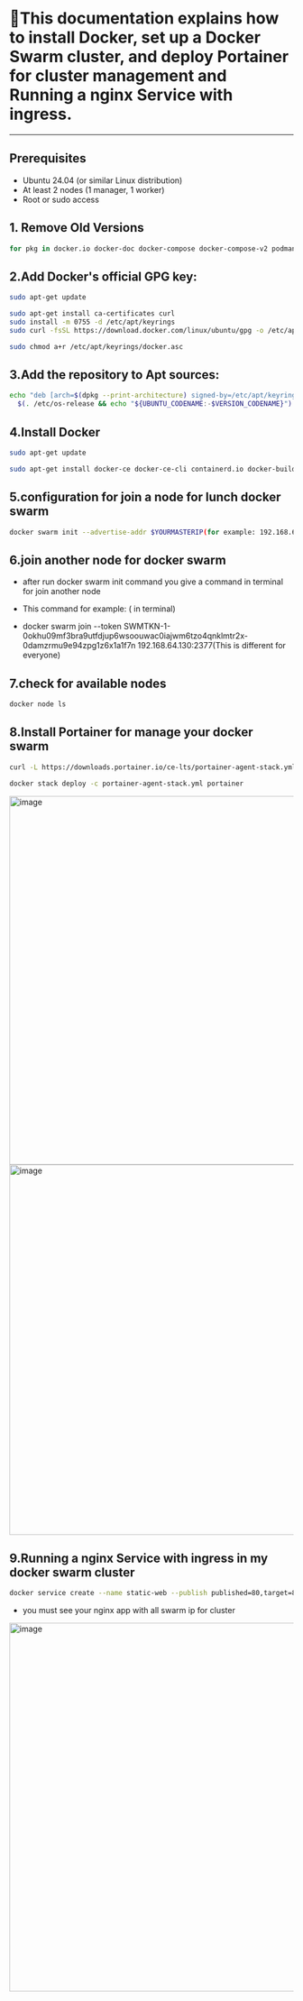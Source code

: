 # 🚀This documentation explains how to install Docker, set up a Docker Swarm cluster, and deploy **Portainer** for cluster management and Running a nginx Service with ingress.  

---
##  Prerequisites
- Ubuntu 24.04 (or similar Linux distribution)
- At least 2 nodes (1 manager, 1 worker)
- Root or sudo access

##  1. Remove Old Versions

```bash
for pkg in docker.io docker-doc docker-compose docker-compose-v2 podman-docker containerd runc; do sudo apt-get remove $pkg; done
```

## 2.Add Docker's official GPG key:

```bash
sudo apt-get update
```

```bash
sudo apt-get install ca-certificates curl
sudo install -m 0755 -d /etc/apt/keyrings
sudo curl -fsSL https://download.docker.com/linux/ubuntu/gpg -o /etc/apt/keyrings/docker.asc
```
```bash
sudo chmod a+r /etc/apt/keyrings/docker.asc
```

## 3.Add the repository to Apt sources:

```bash
echo "deb [arch=$(dpkg --print-architecture) signed-by=/etc/apt/keyrings/docker.asc] https://download.docker.com/linux/ubuntu \
  $(. /etc/os-release && echo "${UBUNTU_CODENAME:-$VERSION_CODENAME}") stable" | sudo tee /etc/apt/sources.list.d/docker.list > /dev/null
```

## 4.Install Docker

```bash
sudo apt-get update

sudo apt-get install docker-ce docker-ce-cli containerd.io docker-buildx-plugin docker-compose-plugin
```

## 5.configuration for join a node for lunch docker swarm

```bash
docker swarm init --advertise-addr $YOURMASTERIP(for example: 192.168.64.130)
```

## 6.join another node for  docker swarm

- after run docker swarm init command you give a command in terminal for join another node
- This command for example: ( in terminal) 

- docker swarm join --token SWMTKN-1-0okhu09mf3bra9utfdjup6wsoouwac0iajwm6tzo4qnklmtr2x-0damzrmu9e94zpg1z6x1a1f7n 192.168.64.130:2377(This is different for everyone)

## 7.check for available nodes 

```bash
docker node ls
```

## 8.Install Portainer for manage your docker swarm
```bash
curl -L https://downloads.portainer.io/ce-lts/portainer-agent-stack.yml -o portainer-agent-stack.yml
```
```bash
docker stack deploy -c portainer-agent-stack.yml portainer
```

<img width="1259" height="654" alt="image" src="https://github.com/user-attachments/assets/ec4a00dc-45c2-413f-bf1e-b264f61e8ba1" />

<img width="1259" height="657" alt="image" src="https://github.com/user-attachments/assets/60591bb8-9399-460b-a952-e1405269e289" />

## 9.Running a nginx Service with ingress in my docker swarm cluster

```bash
docker service create --name static-web --publish published=80,target=80 nginx:latest
```

- you must see your nginx app with all swarm ip for cluster

<img width="1215" height="654" alt="image" src="https://github.com/user-attachments/assets/acaa6c64-f4e7-4d86-bf11-434a1da13da8" />
